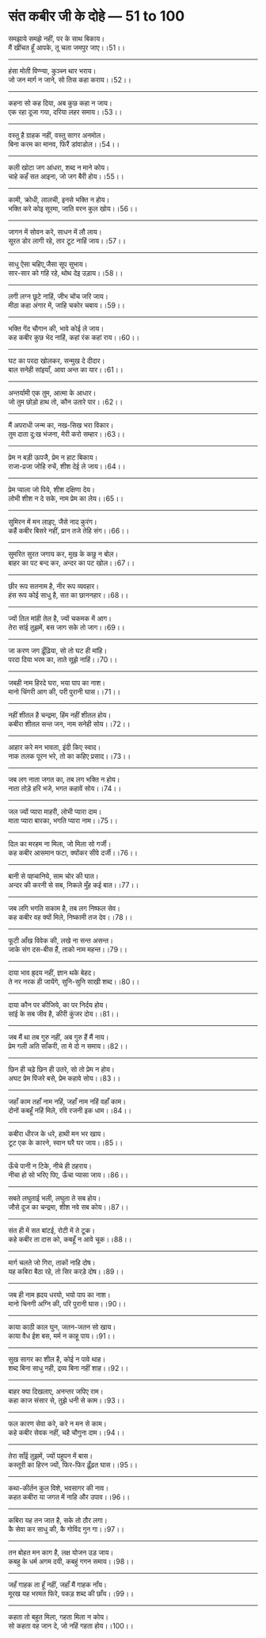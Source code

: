 
# **संत कबीर जी के दोहे — 51 to 100**

समझाये समझे नहीं, पर के साथ बिकाय।\
मैं खींचत हूँ आपके, तू चला जमपुर जाए।।51।।

---

हंसा मोती विण्न्या, कुञ्च्न थार भराय।\
जो जन मार्ग न जाने, सो तिस कहा कराय।।52।।

---

कहना सो कह दिया, अब कुछ कहा न जाय।\
एक रहा दूजा गया, दरिया लहर समाय।।53।।

---

वस्तु है ग्राहक नहीं, वस्तु सागर अनमोल।\
बिना करम का मानव, फिरैं डांवाडोल।।54।।

---

कली खोटा जग आंधरा, शब्द न माने कोय।\
चाहे कहँ सत आइना, जो जग बैरी होय।।55।।

---

कामी, क्रोधी, लालची, इनसे भक्ति न होय।\
भक्ति करे कोइ सूरमा, जाति वरन कुल खोय।।56।।

---

जागन में सोवन करे, साधन में लौ लाय।\
सूरत डोर लागी रहे, तार टूट नाहिं जाय।।57।।

---

साधु ऐसा चहिए,जैसा सूप सुभाय।\
सार-सार को गहि रहे, थोथ देइ उड़ाय।।58।।

---

लगी लग्न छूटे नाहिं, जीभ चोंच जरि जाय।\
मीठा कहा अंगार में, जाहि चकोर चबाय।।59।।

---

भक्ति गेंद चौगान की, भावे कोई ले जाय।\
कह कबीर कुछ भेद नाहिं, कहां रंक कहां राय।।60।।

---

घट का परदा खोलकर, सन्मुख दे दीदार।\
बाल सनेही सांइयाँ, आवा अन्त का यार।।61।।

---

अन्तर्यामी एक तुम, आत्मा के आधार।\
जो तुम छोड़ो हाथ तो, कौन उतारे पार।।62।।

---

मैं अपराधी जन्म का, नख-सिख भरा विकार।\
तुम दाता दु:ख भंजना, मेरी करो सम्हार।।63।।

---

प्रेम न बड़ी ऊपजै, प्रेम न हाट बिकाय।\
राजा-प्रजा जोहि रुचें, शीश देई ले जाय।।64।।

---

प्रेम प्याला जो पिये, शीश दक्षिणा देय।\
लोभी शीश न दे सके, नाम प्रेम का लेय।।65।।

---

सुमिरन में मन लाइए, जैसे नाद कुरंग।\
कहैं कबीर बिसरे नहीं, प्रान तजे तेहि संग।।66।।

---

सुमरित सुरत जगाय कर, मुख के कछु न बोल।\
बाहर का पट बन्द कर, अन्दर का पट खोल।।67।।

---

छीर रूप सतनाम है, नीर रूप व्यवहार।\
हंस रूप कोई साधु है, सत का छाननहार।।68।।

---

ज्यों तिल मांही तेल है, ज्यों चकमक में आग।\
तेरा सांई तुझमें, बस जाग सके तो जाग।।69।।

---

जा करण जग ढ़ूँढ़िया, सो तो घट ही मांहि।\
परदा दिया भरम का, ताते सूझे नाहिं।।70।।

---

जबही नाम हिरदे घरा, भया पाप का नाश।\
मानो चिंगरी आग की, परी पुरानी घास।।71।।

---

नहीं शीतल है चन्द्रमा, हिंम नहीं शीतल होय।\
कबीरा शीतल सन्त जन, नाम सनेही सोय।।72।।

---

आहार करे मन भावता, इंदी किए स्वाद।\
नाक तलक पूरन भरे, तो का कहिए प्रसाद।।73।।

---

जब लग नाता जगत का, तब लग भक्ति न होय।\
नाता तोड़े हरि भजे, भगत कहावें सोय।।74।।

---

जल ज्यों प्यारा माहरी, लोभी प्यारा दाम।\
माता प्यारा बारका, भगति प्यारा नाम।।75।।

---

दिल का मरहम ना मिला, जो मिला सो गर्जी।\
कह कबीर आसमान फटा, क्योंकर सीवे दर्जी।।76।।

---

बानी से पह्चानिये, साम चोर की घात।\
अन्दर की करनी से सब, निकले मुँह कई बात।।77।।

---

जब लगि भगति सकाम है, तब लग निष्फल सेव।\
कह कबीर वह क्यों मिले, निष्कामी तज देव।।78।।

---

फूटी आँख विवेक की, लखे ना सन्त असन्त।\
जाके संग दस-बीस हैं, ताको नाम महन्त।।79।।

---

दाया भाव ह्र्दय नहीं, ज्ञान थके बेहद।\
ते नर नरक ही जायेंगे, सुनि-सुनि साखी शब्द।।80।।

---

दाया कौन पर कीजिये, का पर निर्दय होय।\
सांई के सब जीव है, कीरी कुंजर दोय।।81।।

---

जब मैं था तब गुरु नहीं, अब गुरु हैं मैं नाय।\
प्रेम गली अति साँकरी, ता मे दो न समाय।।82।।

---

छिन ही चढ़े छिन ही उतरे, सो तो प्रेम न होय।\
अघट प्रेम पिंजरे बसे, प्रेम कहावे सोय।।83।।

---

जहाँ काम तहाँ नाम नहिं, जहाँ नाम नहिं वहाँ काम।\
दोनों कबहूँ नहिं मिले, रवि रजनी इक धाम।।84।।

---

कबीरा धीरज के धरे, हाथी मन भर खाय।\
टूट एक के कारने, स्वान घरै घर जाय।।85।।

---

ऊँचे पानी न टिके, नीचे ही ठहराय।\
नीचा हो सो भरिए पिए, ऊँचा प्यासा जाय।।86।।

---

सबते लघुताई भली, लघुता ते सब होय।\
जौसे दूज का चन्द्रमा, शीश नवे सब कोय।।87।।

---

संत ही में सत बांटई, रोटी में ते टूक।\
कहे कबीर ता दास को, कबहूँ न आवे चूक।।88।।

---

मार्ग चलते जो गिरा, ताकों नाहि दोष।\
यह कबिरा बैठा रहे, तो सिर करड़े दोष।।89।।

---

जब ही नाम ह्रदय धरयो, भयो पाप का नाश।\
मानो चिनगी अग्नि की, परि पुरानी घास।।90।।

---

काया काठी काल घुन, जतन-जतन सो खाय।\
काया वैध ईश बस, मर्म न काहू पाय।।91।।

---

सुख सागर का शील है, कोई न पावे थाह।\
शब्द बिना साधु नही, द्रव्य बिना नहीं शाह।।92।।

---

बाहर क्या दिखलाए, अनन्तर जपिए राम।\
कहा काज संसार से, तुझे धनी से काम।।93।।

---

फल कारण सेवा करे, करे न मन से काम।\
कहे कबीर सेवक नहीं, चहै चौगुना दाम।।94।।

---

तेरा साँई तुझमें, ज्यों पहुपन में बास।\
कस्तूरी का हिरन ज्यों, फिर-फिर ढ़ूँढ़त घास।।95।।

---

कथा-कीर्तन कुल विशे, भवसागर की नाव।\
कहत कबीरा या जगत में नाहि और उपाव।।96।।

---

कबिरा यह तन जात है, सके तो ठौर लगा।\
कै सेवा कर साधु की, कै गोविंद गुन गा।।97।।

---

तन बोहत मन काग है, लक्ष योजन उड़ जाय।\
कबहु के धर्म अगम दयी, कबहुं गगन समाय।।98।।

---

जहँ गाहक ता हूँ नहीं, जहाँ मैं गाहक नाँय।\
मूरख यह भरमत फिरे, पकड़ शब्द की छाँय।।99।।

---

कहता तो बहुत मिला, गहता मिला न कोय।\
सो कहता वह जान दे, जो नहिं गहता होय।।100।।
